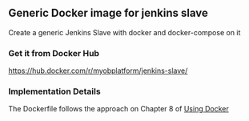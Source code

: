 ## Generic Docker image for jenkins slave
Create a generic Jenkins Slave with docker and docker-compose on it

### Get it from Docker Hub
https://hub.docker.com/r/myobplatform/jenkins-slave/

### Implementation Details
The Dockerfile follows the approach on Chapter 8 of [Using Docker](http://shop.oreilly.com/product/0636920035671.do)
